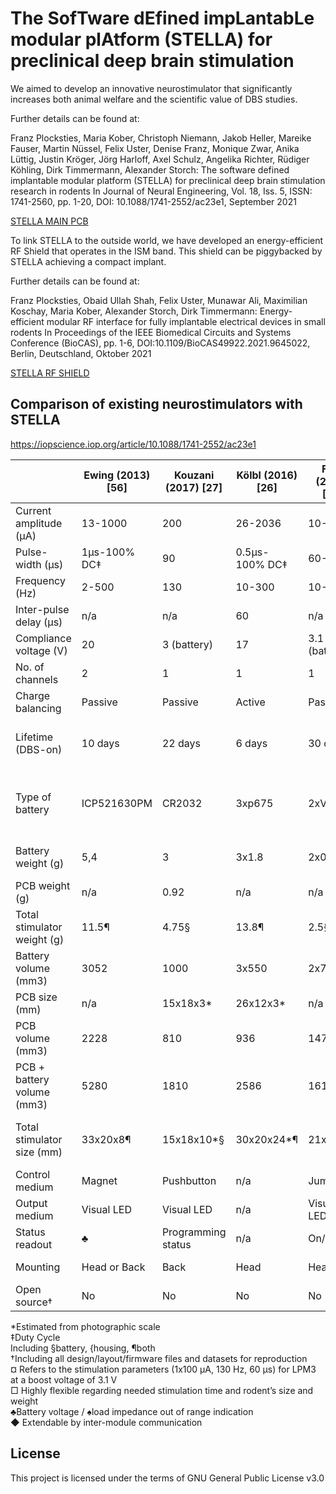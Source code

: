 # The SofTware dEfined impLantabLe modular plAtform (STELLA) for preclinical deep brain stimulation

We aimed to develop an innovative neurostimulator that significantly increases both animal welfare and the scientific value of DBS studies. 

Further details can be found at:

Franz Plocksties, Maria Kober, Christoph Niemann, Jakob Heller, Mareike Fauser, Martin Nüssel, Felix Uster, Denise Franz, Monique Zwar, Anika Lüttig, Justin Kröger, Jörg Harloff, Axel Schulz, Angelika Richter, Rüdiger Köhling, Dirk Timmermann, Alexander Storch:
The software defined implantable modular platform (STELLA) for preclinical deep brain stimulation research in rodents
In Journal of Neural Engineering, Vol. 18, Iss. 5, ISSN: 1741-2560, pp. 1-20, DOI: 10.1088/1741-2552/ac23e1, September 2021

[STELLA MAIN PCB](https://github.com/SFB-ELAINE/STELLA/tree/main/STELLA%20PCB)

To link STELLA to the outside world, we have developed an energy-efficient RF Shield that operates in the ISM band. This shield can be piggybacked by STELLA achieving a compact implant. 

Further details can be found at:

Franz Plocksties, Obaid Ullah Shah, Felix Uster, Munawar Ali, Maximilian Koschay, Maria Kober, Alexander Storch, Dirk Timmermann:
Energy-efficient modular RF interface for fully implantable electrical devices in small rodents
In Proceedings of the IEEE Biomedical Circuits and Systems Conference (BioCAS), pp. 1-6, DOI:10.1109/BioCAS49922.2021.9645022, Berlin, Deutschland, Oktober 2021

[STELLA RF SHIELD](https://github.com/SFB-ELAINE/STELLA/tree/main/STELLA%20RF%20SHIELD)


## Comparison of existing neurostimulators with STELLA

https://iopscience.iop.org/article/10.1088/1741-2552/ac23e1


|                             | Ewing (2013) [56] | Kouzani (2017) [27] | Kölbl (2016) [26] | Fluri (2017) [24] | Pinnell (2018) [29] | Adams (2019) [21] | Harnack (2008) [32] | Fleischer (2020) [57] | de Haas (2012) [31] | Hentall (2013) [33] | Millard (2007) [34]                          | Forni (2012) [25] | Alpaugh (2019) [30] | Liu (2017) [28] | Arfin (2009) [22] | STELLA                                         |
|-----------------------------|-------------------|---------------------|-------------------|-------------------|---------------------|-------------------|---------------------|-----------------------|---------------------|---------------------|----------------------------------------------|-------------------|---------------------|-----------------|-------------------|------------------------------------------------|
| Current amplitude (µA)      | 13-1000           | 200                 | 26-2036           | 10-500            | 20-2000             | -625              | 50-600              | up to 300             | 20-100              | 20-100              | 100-500                                      | 50-120            | 149                 | 200-500         | 10-1000           | 42-100                                         |
| Pulse-width (µs)            | 1µs-100% DC‡      | 90                  | 0.5µs-100% DC‡    | 60-500            | 10µs-100% DC‡       | 20 (min)          | 52                  | 60-500                | 60                  | 100-1000            | 25-250                                       | 0-80              | 103/111             | 30-1400         | 180               | 1µs-100% DC‡                                   |
| Frequency (Hz)              | 2-500             | 130                 | 10-300            | 10-200            | 0.1-5000            | 5000 (max)        | 131                 | 10-500                | 131                 | 8, 16 or 24         | 50-5000                                      | 0-130             | 130                 | 1-200           | 1400 (max)        | 10-5000                                        |
| Inter-pulse delay (µs)      | n/a               | n/a                 | 60                | n/a               | 0-pulse period      | n/a               | n/a                 | n/a                   | 200                 | n/a                 | n/a                                          | n/a               | 103                 | n/a             | n/a               | n/a                                            |
| Compliance voltage (V)      | 20                | 3 (battery)         | 17                | 3.1 (battery)     | 12                  | 10                | 18                  | 3.1 (battery)         | 4.65 (battery)      | 34                  | 5                                            | 6 (battery)       | 2,1                 | 3 (battery)     | 5                 | 2.2-2.8                                        |
| No.  of channels            | 2                 | 1                   | 1                 | 1                 | 2                   | 1                 | 1                   | 1                     | 2                   | 1                   | 1                                            | 1                 | 1                   | 1               | 4                 | 2                                              |
| Charge balancing            | Passive           | Passive             | Active            | Passive           | Active/Passive      | Active            | Active              | Passive               | Active              | Passive             | Active                                       | n/a               | Active              | Passive         | Active            | Passive                                        |
| Lifetime (DBS-on)           | 10 days           | 22 days             | 6 days            | 30 days           | 30 hours            | 9 hours           | 28 days             | 30 days               | 10 hours            | n/a (rests)         | ∞                                            | 7                 | 30 days             | 3 months        | 12 days           | 126 days (CR1216), 241 days (CR1225) ¤         |
| Type of battery             | ICP521630PM       | CR2032              | 3xp675            | 2xV364            | CR1225              | CR2032            | 2xSR48              | 2xV364                | 3xSR416             | 2xSR41              | none, energy provided through inductive cage | 2xCR1220          | 2xSR48              | CR2032          | 2xML614           | CR1216, CR1220, CR1225, CR2032□                |
| Battery weight (g)          | 5,4               | 3                   | 3x1.8             | 2x0.3             | 0.9                 | 3                 | 2x1.1               | 2x0.3                 | 3x0.13              | 2x0.6               | -                                            | 2x0.8             | 2x1.1               | 3               | 2x0.16            | 0.6 (CR1216), 0.9 (CR1225) □                   |
| PCB weight (g)              | n/a               | 0.92                | n/a               | n/a               | 0.8                 | Feb 18            | n/a                 | n/a                   | n/a                 | n/a                 | n/a                                          | n/a               | n/a                 | n/a             | n/a               | 0.6                                            |
| Total stimulator weight (g) | 11.5¶             | 4.75§               | 13.8¶             | 2.5§              | 2.8¶                | 5§                | 13¶                 | 2.8§                  | 2.1¶                | 2¶                  | 2.5{                                         | 5.6{/7.4¶         | 4.7¶                | 6§/16¶          | 1.3§              | 2.6 (CR1216),                    4 (CR1225)¶ □ |
| Battery volume (mm3)        | 3052              | 1000                | 3x550             | 2x70              | 300                 | 1000              | 2x260               | 2x70                  | 3x30                | 2x160               | -                                            | 2x250             | 2x260               | 1000            | 2x50              | 200 (CR1216),300 (CR1225) □                    |
| PCB size (mm)               | n/a               | 15x18x3*            | 26x12x3*          | n/a               | Ø12.5x5             | 30x25x3*          | 35x17.1x3*          | 10x10-1               | 25x8x3*             | n/a                 | n/a                                          | 28x9x3*           | n/a                 | Ø20x4           | 13x13x3*          | Ø13x3.3                                        |
| PCB volume (mm3)            | 2228              | 810                 | 936               | 1477              | 613                 | 2250              | 1796                | 130                   | 600                 | 688                 | n/a                                          | 756               | n/a                 | 1256            | 507               | 438                                            |
| PCB + battery volume (mm3)  | 5280              | 1810                | 2586              | 1617              | 913                 | 3250              | 2316                | 270                   | 690                 | 1008                | -                                            | 1256              | n/a                 | 2256            | 607               | 638 (CR1216),               738 (CR1225) □     |
| Total stimulator size (mm)  | 33x20x8¶          | 15x18x10*§          | 30x20x24*¶        | 21x11x7§          | Ø19.2x12.4¶         | 32.5x28x8§        | 38.5x20x13.5¶       | n/a                   | Ø8x30¶              | 18x8x7¶             | 14x12x6{                                     | 15x28x7¶          | n/a                 | Ø20x8¶          | n/a               | Ø15.5×7.5 (CR1216), Ø17.0×9.0 (CR1225)¶ □      |
| Control medium              | Magnet            | Pushbutton          | n/a               | Jumper            | Magnet              | Magnet            | Electromagn.        | Magnet                | Magnet              | Magnet              | Electromagn.                                 | n/a               | n/a                 | Electromagn.    | Electromagn.      | Magnet◆                                        |
| Output medium               | Visual LED        | Visual LED          | n/a               | Visual LED        | Visual LED          | Visual LED        | Electromagn.        | Visual LED            | IR LED              | IR LED              | Visual LED                                   | n/a               | Visual LED          | Electromagn.    | Visual LED        | Visual LED◆                                    |
| Status readout              | ♣                 | Programming status  | n/a               | On/Off/♠          | On/Off              | On/Off/♣          | Program var.        | On/Off                | On/Off/♠            | Program var.        | On/Off                                       | n/a               | ♣                   | On/Off/♣♠       | On/Off            | On/Off/♣♠◆                                     |
| Mounting                    | Head or Back      | Back                | Head              | Head              | Head                | Back              | Implant             | Implant               | Head + Implant      | Implant             | Implant + cage                               | Head              | Implant             | Head            | Head              | Implant                                        |
| Open source†                | No                | No                  | No                | No                | Complete            | No                | No                  | No                    | No                  | No                  | Incomplete                                   | No                | No                  | No              | Incomplete        | Complete                                       |

*Estimated from photographic scale <br />
‡Duty Cycle <br />
Including §battery, {housing, ¶both <br />
†Including all design/layout/firmware files and datasets for reproduction <br />
¤ Refers to the stimulation parameters (1x100 µA, 130 Hz, 60 µs) for LPM3 at a boost voltage of 3.1 V  <br />
□ Highly flexible regarding needed stimulation time and rodent’s size and weight <br />
♣Battery voltage / ♠load impedance out of range indication <br />
◆ Extendable by inter-module communication <br />


## License

This project is licensed under the terms of GNU General Public License v3.0